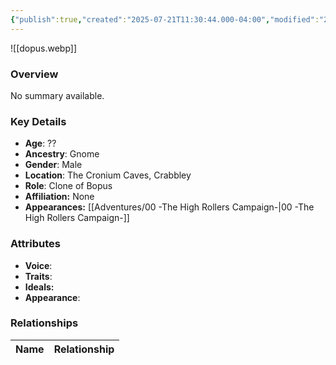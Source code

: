 ```yaml
---
{"publish":true,"created":"2025-07-21T11:30:44.000-04:00","modified":"2025-08-14T15:07:13.004-04:00","published":"2025-08-14T15:07:13.004-04:00","cssclasses":"","Age":"??","Ancestry":"Gnome","Gender":"Male","Location":["The Cronium Caves, Crabbley"],"Role":["Clone of Bopus"],"Affiliation":["None"],"Appearances":["[[00 -The High Rollers Campaign-]]"]}
---
```



![[dopus.webp]]

### Overview
No summary available.

### Key Details
- **Age**: ??
- **Ancestry**: Gnome
- **Gender**: Male
- **Location**: The Cronium Caves, Crabbley
- **Role**: Clone of Bopus
- **Affiliation:** None
- **Appearances:** [[Adventures/00 -The High Rollers Campaign-\|00 -The High Rollers Campaign-]]

### Attributes
- **Voice**: 
- **Traits**: 
- **Ideals:** 
- **Appearance**:

### Relationships

| Name  | Relationship |
| ----- | ------------ |
